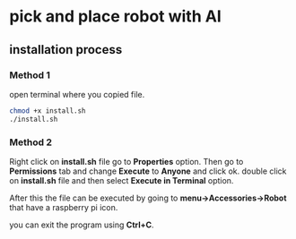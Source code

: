 # pick and place robot with AI

## installation process

### Method 1

open terminal where you copied file.
``` bash
chmod +x install.sh
./install.sh
```


### Method 2

Right click on __install.sh__ file go to __Properties__ option. Then go to __Permissions__ tab and change __Execute__ to __Anyone__ and click ok.
double click on __install.sh__ file and then select __Execute in Terminal__ option.

After this the file can be executed by going to __menu->Accessories->Robot__ that have a raspberry pi icon.

you can exit the program using __Ctrl+C__.